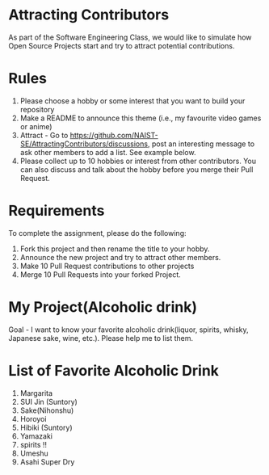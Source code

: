 # Attracting Contributors
As part of the Software Engineering Class, we would like to simulate how Open Source Projects start and try to attract potential contributions.

# Rules

1. Please choose a hobby or some interest that you want to build your repository
2. Make a README to announce this theme (i.e., my favourite video games or anime)
3. Attract - Go to https://github.com/NAIST-SE/AttractingContributors/discussions, post an interesting message to ask other members to add a list. See example below.
4. Please collect up to 10 hobbies or interest from other contributors. You can also discuss and talk about the hobby before you merge their Pull Request.

# Requirements
To complete the assignment, please do the following:
1. Fork this project and then rename the title to your hobby. 
2. Announce the new project and try to attract other members.
3. Make 10 Pull Request contributions to other projects
4. Merge 10 Pull Requests into your forked Project.

# My Project(Alcoholic drink)
Goal - I want to know your favorite alcoholic drink(liquor, spirits, whisky, Japanese sake, wine, etc.). Please help me to list them.

# List of Favorite Alcoholic Drink
1. Margarita
2. SUI Jin (Suntory)
3. Sake(Nihonshu)
4. Horoyoi
5. Hibiki (Suntory)
6. Yamazaki
7. spirits !!
8. Umeshu
9. Asahi Super Dry
